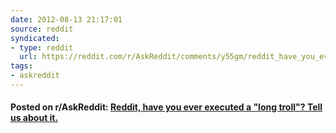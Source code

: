 ```yaml
---
date: 2012-08-13 21:17:01
source: reddit
syndicated:
- type: reddit
  url: https://reddit.com/r/AskReddit/comments/y55gm/reddit_have_you_ever_executed_a_long_troll_tell/
tags:
- askreddit
---
```


#### Posted on r/AskReddit: [Reddit, have you ever executed a "long troll"? Tell us about it.](https://reddit.com/r/AskReddit/comments/y55gm/reddit_have_you_ever_executed_a_long_troll_tell/)